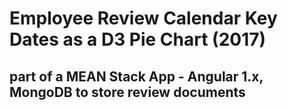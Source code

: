 # Employee Review Calendar Key Dates as a D3 Pie Chart (2017)

## part of a MEAN Stack App - Angular 1.x, MongoDB to store review documents
